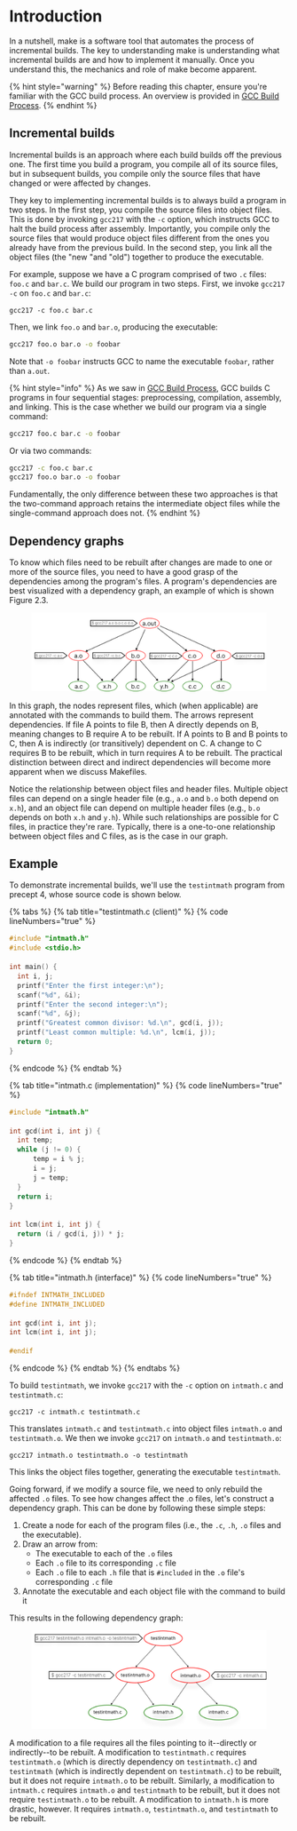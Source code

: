 # Introduction

In a nutshell, make is a software tool that automates the process of incremental builds. The key to understanding make is understanding what incremental builds are and how to implement it manually. Once you understand this, the mechanics and role of make become apparent.

{% hint style="warning" %}
Before reading this chapter, ensure you're familiar with the GCC build process. An overview is provided in [GCC Build Process](broken-reference).
{% endhint %}

## Incremental builds

Incremental builds is an approach where each build builds off the previous one. The first time you build a program, you compile all of its source files, but in subsequent builds, you compile only the source files that have changed or were affected by changes.

They key to implementing incremental builds is to always build a program in two steps. In the first step, you compile the source files into object files. This is done by invoking `gcc217` with the `-c` option, which instructs GCC to halt the build process after assembly. Importantly, you compile only the source files that would produce object files different from the ones you already have from the previous build. In the second step, you link all the object files (the "new "and "old") together to produce the executable.&#x20;

For example, suppose we have a C program comprised of two `.c` files: `foo.c` and `bar.c`. We build our program in two steps. First, we invoke `gcc217 -c` on `foo.c` and `bar.c`:

```
gcc217 -c foo.c bar.c
```

Then, we link `foo.o` and `bar.o`, producing the executable:

```bash
gcc217 foo.o bar.o -o foobar
```

Note that `-o foobar` instructs GCC to name the executable `foobar`, rather than `a.out`.&#x20;

{% hint style="info" %}
As we saw in [GCC Build Process](broken-reference), GCC builds C programs in four sequential stages: preprocessing, compilation, assembly, and linking. This is the case whether we build our program via a single command:

```bash
gcc217 foo.c bar.c -o foobar
```

Or via two commands:

```bash
gcc217 -c foo.c bar.c
gcc217 foo.o bar.o -o foobar
```

Fundamentally, the only difference between these two approaches is that the two-command approach retains the intermediate object files while the single-command approach does not.
{% endhint %}

## Dependency graphs

To know which files need to be rebuilt after changes are made to one or more of the source files, you need to have a good grasp of the dependencies among the program's files. A program's dependencies are best visualized with a dependency graph, an example of which is shown Figure 2.3.&#x20;

<figure><img src="../.gitbook/assets/Group 132.png" alt=""><figcaption></figcaption></figure>

In this graph, the nodes represent files, which (when applicable) are annotated with the commands to build them. The arrows represent dependencies. If file A points to file B, then A directly depends on B, meaning changes to B require A to be rebuilt. If A points to B and B points to C, then A is indirectly (or transitively) dependent on C. A change to C requires B to be rebuilt, which in turn requires A to be rebuilt. The practical distinction between direct and indirect dependencies will become more apparent when we discuss Makefiles.

Notice the relationship between object files and header files. Multiple object files can depend on a single header file (e.g., `a.o` and `b.o` both depend on `x.h`), and an object file can depend on multiple header files (e.g., `b.o` depends on both `x.h` and `y.h`). While such relationships are possible for C files, in practice they're rare. Typically, there is a one-to-one relationship between object files and C files, as is the case in our graph.

## Example

To demonstrate incremental builds, we'll use the `testintmath` program from precept 4, whose source code is shown below.&#x20;

{% tabs %}
{% tab title="testintmath.c (client)" %}
{% code lineNumbers="true" %}
```c
#include "intmath.h"
#include <stdio.h>

int main() {
  int i, j;
  printf("Enter the first integer:\n");
  scanf("%d", &i);
  printf("Enter the second integer:\n");
  scanf("%d", &j);
  printf("Greatest common divisor: %d.\n", gcd(i, j));
  printf("Least common multiple: %d.\n", lcm(i, j));
  return 0;
}
```
{% endcode %}
{% endtab %}

{% tab title="intmath.c (implementation)" %}
{% code lineNumbers="true" %}
```c
#include "intmath.h"

int gcd(int i, int j) {
  int temp;
  while (j != 0) {
      temp = i % j;
      i = j;
      j = temp;
  }
  return i;
}

int lcm(int i, int j) {
  return (i / gcd(i, j)) * j;
}
```
{% endcode %}
{% endtab %}

{% tab title="intmath.h (interface)" %}
{% code lineNumbers="true" %}
```c
#ifndef INTMATH_INCLUDED
#define INTMATH_INCLUDED

int gcd(int i, int j);
int lcm(int i, int j);

#endif
```
{% endcode %}
{% endtab %}
{% endtabs %}

To build `testintmath`, we invoke `gcc217` with the `-c` option on `intmath.c` and `testintmath.c`:&#x20;

```
gcc217 -c intmath.c testintmath.c 
```

This translates `intmath.c` and `testintmath.c` into object files `intmath.o` and `testintmath.o`. We then we invoke `gcc217` on `intmath.o` and `testintmath.o`:

```
gcc217 intmath.o testintmath.o -o testintmath
```

This links the object files together, generating the executable `testintmath`.&#x20;

Going forward, if we modify a source file, we need to only rebuild the affected `.o` files. To see how changes affect the .o files, let's construct a dependency graph.  This can be done by following these simple steps:

1. Create a node for each of the program files (i.e., the `.c`, `.h`, `.o` files and the executable).&#x20;
2. Draw an arrow from:
   * The executable to each of the `.o` files
   * Each `.o` file to its corresponding `.c` file
   * Each `.o` file to each `.h` file that is `#included` in the `.o` file's corresponding `.c` file
3. Annotate the executable and each object file with the command to build it

This results in the following dependency graph:

<figure><img src="../.gitbook/assets/Group 125 (1).png" alt=""><figcaption></figcaption></figure>

A modification to a file requires all the files pointing to it--directly or indirectly--to be rebuilt. A modification to `testintmath.c` requires `testintmath.o` (which is directly dependency on `testintmath.c`) and `testintmath` (which is indirectly dependent on `testintmath.c`) to be rebuilt, but it does not require `intmath.o` to be rebuilt. Similarly, a modification to `intmath.c` requires `intmath.o` and `testintmath` to be rebuilt, but it does not require `testintmath.o` to be rebuilt. A modification to `intmath.h` is more drastic, however. It requires `intmath.o`, `testintmath.o`, and `testintmath` to be rebuilt.&#x20;
